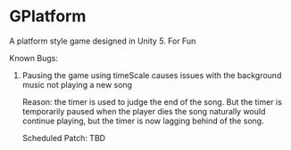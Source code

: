 # GPlatform
A platform style game designed in Unity 5.  For Fun

Known Bugs:
1. Pausing the game using timeScale causes issues with the background music not playing a new song

   Reason: the timer is used to judge the end of the song. But the timer is temporarily paused when the player dies
            the song naturally would continue playing, but the timer is now lagging behind of the song.
            
   Scheduled Patch: TBD
